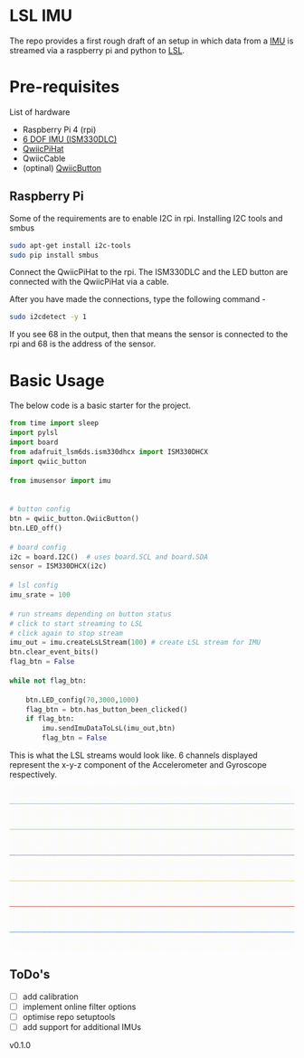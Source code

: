 # LSL IMU   
The repo provides a first rough draft of an setup in which data from a [IMU](https://medium.com/@niru5/intro-to-inertial-measurement-unit-imu-part-1-47f19fc7d68d) is streamed via a raspberry pi and python to [LSL](https://labstreaminglayer.readthedocs.io/index.html).

# Pre-requisites
List of hardware
- Raspberry Pi 4 (rpi)
- [6 DOF IMU (ISM330DLC)](https://www.st.com/resource/en/datasheet/ism330dlc.pdf)
- [QwiicPiHat](https://www.sparkfun.com/products/14459)
- QwiicCable
- (optinal) [QwiicButton](https://www.sparkfun.com/products/16842)

## Raspberry Pi
Some of the requirements are to enable I2C in rpi.
Installing I2C tools and smbus
```bash
sudo apt-get install i2c-tools
sudo pip install smbus
```
Connect the QwiicPiHat to the rpi. The ISM330DLC and the LED button are connected with the QwiicPiHat via a cable.

After you have made the connections, type the following command -
```bash
sudo i2cdetect -y 1
```
If you see 68 in the output, then that means the sensor is connected to the rpi and 68 is the address of the sensor.

# Basic Usage
The below code is a basic starter for the project.
```python
from time import sleep
import pylsl
import board
from adafruit_lsm6ds.ism330dhcx import ISM330DHCX
import qwiic_button

from imusensor import imu


# button config
btn = qwiic_button.QwiicButton()
btn.LED_off()

# board config
i2c = board.I2C()  # uses board.SCL and board.SDA
sensor = ISM330DHCX(i2c)

# lsl config
imu_srate = 100

# run streams depending on button status
# click to start streaming to LSL
# click again to stop stream
imu_out = imu.createLsLStream(100) # create LSL stream for IMU
btn.clear_event_bits()
flag_btn = False

while not flag_btn:

    btn.LED_config(70,3000,1000)
    flag_btn = btn.has_button_been_clicked()
    if flag_btn:
        imu.sendImuDataToLsL(imu_out,btn)
        flag_btn = False
```

This is what the LSL streams would look like. 6 channels displayed represent the x-y-z component of the Accelerometer and Gyroscope respectively.

![](lsl_streams.gif)

## ToDo's
- [ ] add calibration
- [ ] implement online filter options
- [ ] optimise repo setuptools
- [ ] add support for additional IMUs

v0.1.0
